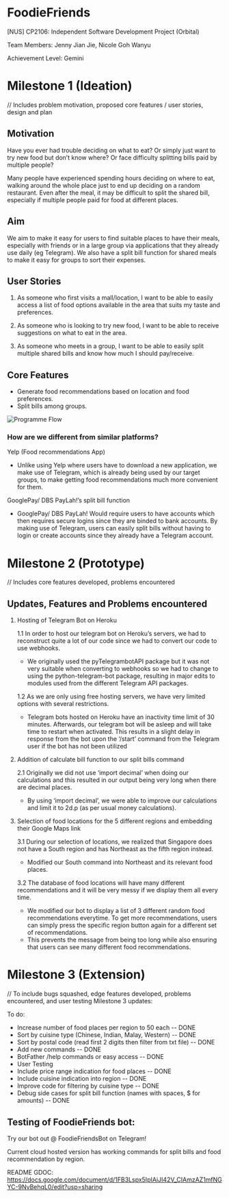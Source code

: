 # FoodieFriends
[NUS] CP2106: Independent Software Development Project (Orbital)

Team Members: Jenny Jian Jie, Nicole Goh Wanyu

Achievement Level: Gemini

# Milestone 1 (Ideation)

// Includes problem motivation, proposed core features / user stories, design and plan

## Motivation 

Have you ever had trouble deciding on what to eat? Or simply just want to try new food but don’t know where? Or face difficulty splitting bills paid by multiple people? 

Many people have experienced spending hours deciding on where to eat, walking around the whole place just to end up deciding on a random restaurant. Even after the meal, it may be difficult to split the shared bill, especially if multiple people paid for food at different places.

## Aim 

We aim to make it easy for users to find suitable places to have their meals, especially with friends or in a large group via applications that they already use daily (eg Telegram). We also have a split bill function for shared meals to make it easy for groups to sort their expenses.

## User Stories

1. As someone who first visits a mall/location, I want to be able to easily access a list of food options available in the area that suits my taste and preferences.

2. As someone who is looking to try new food, I want to be able to receive suggestions on what to eat in the area.

3. As someone who meets in a group, I want to be able to easily split multiple shared bills and know how much I should pay/receive. 

## Core Features

- Generate food recommendations based on location and food preferences.
- Split bills among groups.

![Programme Flow](https://user-images.githubusercontent.com/78203310/126294720-50170cdb-f890-4557-95a0-0f2500ea27f5.jpg)

### How are we different from similar platforms?
Yelp (Food recommendations App)
- Unlike using Yelp where users have to download a new application, we make use of Telegram, which is already being used by our target groups, to make getting food recommendations much more convenient for them.


GooglePay/ DBS PayLah!’s split bill function
- GooglePay/ DBS PayLah! Would require users to have accounts which then requires secure logins since they are binded to bank accounts. By making use of Telegram, users can easily split bills without having to login or create accounts since they already have a Telegram account.


# Milestone 2 (Prototype)

// Includes core features developed, problems encountered

## Updates, Features and Problems encountered

1. Hosting of Telegram Bot on Heroku 

    1.1 In order to host our telegram bot on Heroku’s servers, we had to reconstruct quite a lot of our code since we had to convert our code to use webhooks.
    - We originally used the pyTelegrambotAPI package but it was not very suitable when converting to webhooks so we had to change to using the python-telegram-bot package, resulting in major edits to modules used from the  different Telegram API packages.
    
    1.2 As we are only using free hosting servers, we have very limited options with several restrictions.
    -  Telegram bots hosted on Heroku have an inactivity time limit of 30 minutes. Afterwards, our telegram bot will be asleep and will take time to restart when activated. This results in a slight delay in response from the bot upon the ‘/start’ command from the Telegram user if the bot has not been utilized 

2. Addition of calculate bill function to our split bills command

    2.1 Originally we did not use ‘import decimal’ when doing our calculations and this resulted in our output being very long when there are decimal places.
    - By using ‘import decimal’, we were able to improve our calculations and limit it to 2d.p (as per usual money calculations).

3. Selection of food locations for the 5 different regions and embedding their Google Maps link

    3.1 During our selection of locations, we realized that Singapore does not have a South region and has Northeast as the fifth region instead.
    - Modified our South command into Northeast and its relevant food places.

    3.2 The database of food locations will have many different recommendations and it will be very messy if we display them all every time.
    - We modified our bot to display a list of 3 different random food recommendations everytime. To get more recommendations, users can simply press the specific region button again for a different set of recommendations.
    - This prevents the message from being too long while also ensuring that users can see many different food recommendations.


# Milestone 3 (Extension)

// To include bugs squashed, edge features developed, problems encountered, and user testing
Milestone 3 updates:

To do:
- Increase number of food places per region to 50 each -- DONE
- Sort by cuisine type (Chinese, Indian, Malay, Western) -- DONE
- Sort by postal code (read first 2 digits then filter from txt file) -- DONE
- Add new commands -- DONE
- BotFather /help commands or easy access -- DONE
- User Testing
- Include price range indication for food places -- DONE
- Include cuisine indication into region -- DONE
- Improve code for filtering by cuisine type -- DONE
- Debug side cases for split bill function (names with spaces, $ for amounts) -- DONE


## Testing of FoodieFriends bot:
Try our bot out @ FoodieFriendsBot on Telegram!

Current cloud hosted version has working commands for split bills and food recommendation by region. 

README GDOC: https://docs.google.com/document/d/1FB3Lspx5IpIAiJI42V_CIAmzAZ1mfNGYC-9NvBehqL0/edit?usp=sharing




